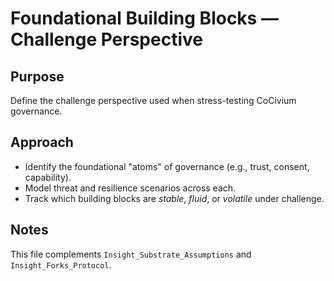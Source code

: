 <!-- status: stub; target: 150+ words -->
# Foundational Building Blocks — Challenge Perspective

## Purpose
Define the challenge perspective used when stress-testing CoCivium governance.

## Approach
- Identify the foundational "atoms" of governance (e.g., trust, consent, capability).
- Model threat and resilience scenarios across each.
- Track which building blocks are *stable*, *fluid*, or *volatile* under challenge.

## Notes
This file complements `Insight_Substrate_Assumptions` and `Insight_Forks_Protocol`.

